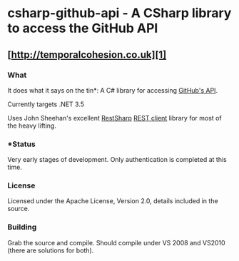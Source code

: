 # csharp-github-api - A CSharp library to access the GitHub API 
## [http://temporalcohesion.co.uk][1]

### What
It does what it says on the tin*: A C# library for accessing [GitHub's API][4].

Currently targets .NET 3.5

Uses John Sheehan's excellent [RestSharp][4] [REST client][3] library for most of the heavy lifting.

### *Status
Very early stages of development. Only authentication is completed at this time.

### License
Licensed under the Apache License, Version 2.0, details included in the source.

### Building
Grab the source and compile. Should compile under VS 2008 and VS2010 (there are solutions for both).

  [1]: http://temporalcohesion.co.uk
  [2]: http://github.com/johnsheehan/RestSharp
  [3]: http://restsharp.org/
  [4]: http://develop.github.com/